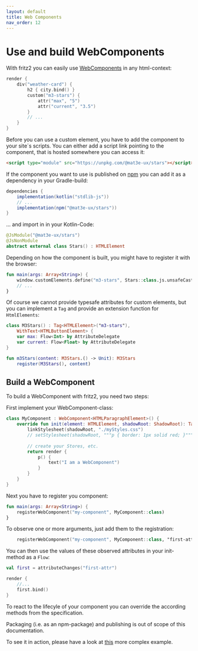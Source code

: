 ```yaml
---
layout: default
title: Web Components
nav_order: 12
---
```

# Use and build WebComponents

With fritz2 you can easily use [WebComponents](https://webcomponents.org) in any html-context:

```kotlin
render {
    div("weather-card") {
        h2 { city.bind() }
        custom("m3-stars") {
            attr("max", "5")
            attr("current", "3.5")
        }
        // ...
    } 
}
```

Before you can use a custom element, you have to add the component to your site´s scripts.
You can either add a script link pointing to the component, that is hosted somewhere you can access it:
```html
<script type="module" src="https://unpkg.com/@mat3e-ux/stars"></script>
```

If the component you want to use is published on [npm](https://www.npmjs.com/) you can add it as a dependency in your Gradle-build:

```gradle
dependencies {
    implementation(kotlin("stdlib-js"))
    // ...
    implementation(npm("@mat3e-ux/stars"))
}
```

... and import in in your Kotlin-Code:

```kotlin
@JsModule("@mat3e-ux/stars")
@JsNonModule
abstract external class Stars() : HTMLElement
```

Depending on how the component is built, you might have to register it with the browser:

```kotlin
fun main(args: Array<String>) {
    window.customElements.define("m3-stars", Stars::class.js.unsafeCast<() -> dynamic>())
    // ...
}
```

Of course we cannot provide typesafe attributes for custom elements, but you can implement a `Tag` and provide an extension function for `HtmlElements`:

```kotlin
class M3Stars() : Tag<HTMLElement>("m3-stars"),
    WithText<HTMLButtonElement> {
    var max: Flow<Int> by AttributeDelegate
    var current: Flow<Float> by AttributeDelegate
}

fun m3Stars(content: M3Stars.() -> Unit): M3Stars
    register(M3Stars(), content)
```

## Build a WebComponent

To build a WebComponent with fritz2, you need two steps:

First implement your WebComponent-class: 

```kotlin
class MyComponent : WebComponent<HTMLParagraphElement>() {
    override fun init(element: HTMLElement, shadowRoot: ShadowRoot): Tag<HTMLParagraphElement> {
        linkStylesheet(shadowRoot, "./myStyles.css")
        // setStylesheet(shadowRoot, """p { border: 1px solid red; }""")
   
        // create your Stores, etc.
        return render {
            p() {
                text("I am a WebComponent")
            }
        }
    }
}
```

Next you have to register you component:

```kotlin
fun main(args: Array<String>) {
    registerWebComponent("my-component", MyComponent::class)
}
```

To observe one or more arguments, just add them to the registration:

```kotlin
    registerWebComponent("my-component", MyComponent::class, "first-attr", "second-attr")
```

You can then use the values of these observed attributes in your init-method as a `Flow`:

```kotlin
val first = attributeChanges("first-attr")

render {
    //...
    first.bind()
}
```

To react to the lifecyle of your component you can override the according methods from the specification.

Packaging (i.e. as an npm-package) and publishing is out of scope of this documentation.

To see it in action, please have a look at [this](https://examples.fritz2.dev/webcomponent/build/distributions/index.html) more complex example.

